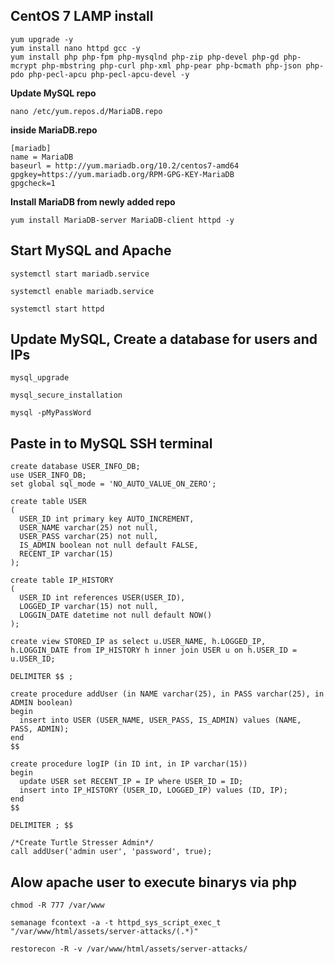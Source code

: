 **CentOS 7 LAMP install**
-------------------------
```
yum upgrade -y
yum install nano httpd gcc -y
yum install php php-fpm php-mysqlnd php-zip php-devel php-gd php-mcrypt php-mbstring php-curl php-xml php-pear php-bcmath php-json php-pdo php-pecl-apcu php-pecl-apcu-devel -y
```
**Update MySQL repo**
```
nano /etc/yum.repos.d/MariaDB.repo
```

**inside MariaDB.repo**
```
[mariadb]
name = MariaDB
baseurl = http://yum.mariadb.org/10.2/centos7-amd64
gpgkey=https://yum.mariadb.org/RPM-GPG-KEY-MariaDB
gpgcheck=1
```

**Install MariaDB from newly added repo**
```
yum install MariaDB-server MariaDB-client httpd -y
```

Start MySQL and Apache
----------------------
```
systemctl start mariadb.service

systemctl enable mariadb.service

systemctl start httpd
```


Update MySQL, Create a database for users and IPs
-------------------------------------------------
```
mysql_upgrade

mysql_secure_installation

mysql -pMyPassWord
```

Paste in to MySQL SSH terminal
------------------------------
```
create database USER_INFO_DB;
use USER_INFO_DB;
set global sql_mode = 'NO_AUTO_VALUE_ON_ZERO';

create table USER
(
  USER_ID int primary key AUTO_INCREMENT,
  USER_NAME varchar(25) not null,
  USER_PASS varchar(25) not null,
  IS_ADMIN boolean not null default FALSE,
  RECENT_IP varchar(15)
);

create table IP_HISTORY
(
  USER_ID int references USER(USER_ID),
  LOGGED_IP varchar(15) not null,
  LOGGIN_DATE datetime not null default NOW()
);

create view STORED_IP as select u.USER_NAME, h.LOGGED_IP, h.LOGGIN_DATE from IP_HISTORY h inner join USER u on h.USER_ID = u.USER_ID;

DELIMITER $$ ;

create procedure addUser (in NAME varchar(25), in PASS varchar(25), in ADMIN boolean)
begin
  insert into USER (USER_NAME, USER_PASS, IS_ADMIN) values (NAME, PASS, ADMIN);
end
$$

create procedure logIP (in ID int, in IP varchar(15))
begin
  update USER set RECENT_IP = IP where USER_ID = ID;
  insert into IP_HISTORY (USER_ID, LOGGED_IP) values (ID, IP);
end
$$

DELIMITER ; $$

/*Create Turtle Stresser Admin*/
call addUser('admin user', 'password', true);
```

Alow apache user to execute binarys via php
-------------------------------------------
```
chmod -R 777 /var/www

semanage fcontext -a -t httpd_sys_script_exec_t "/var/www/html/assets/server-attacks/(.*)"

restorecon -R -v /var/www/html/assets/server-attacks/
```
